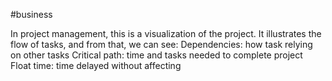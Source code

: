 #business

In project management, this is a visualization of the project.
It illustrates the flow of tasks, and from that, we can see:
	Dependencies: how task relying on other tasks
	Critical path: time and tasks needed to complete project
	Float time: time delayed without affecting